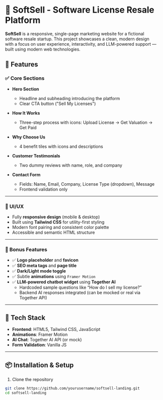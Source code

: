 # 🧾 SoftSell - Software License Resale Platform

**SoftSell** is a responsive, single-page marketing website for a fictional software resale startup. This project showcases a clean, modern design with a focus on user experience, interactivity, and LLM-powered support — built using modern web technologies.

## 🚀 Features

### ✅ Core Sections

- **Hero Section**
  - Headline and subheading introducing the platform
  - Clear CTA button ("Sell My Licenses")

- **How It Works**
  - Three-step process with icons: Upload License → Get Valuation → Get Paid

- **Why Choose Us**
  - 4 benefit tiles with icons and descriptions

- **Customer Testimonials**
  - Two dummy reviews with name, role, and company

- **Contact Form**
  - Fields: Name, Email, Company, License Type (dropdown), Message
  - Frontend validation only

---

### 🎨 UI/UX

- Fully **responsive design** (mobile & desktop)
- Built using **Tailwind CSS** for utility-first styling
- Modern font pairing and consistent color palette
- Accessible and semantic HTML structure

---

### 🌟 Bonus Features

- ✅ **Logo placeholder** and **favicon**
- ✅ **SEO meta tags** and **page title**
- ✅ **Dark/Light mode toggle**
- ✅ Subtle **animations** using `Framer Motion`
- ✅ **LLM-powered chatbot widget** using **Together AI**
  - Hardcoded sample questions like “How do I sell my license?”
  - Backend AI responses integrated (can be mocked or real via Together API)

---

## 🧠 Tech Stack

- **Frontend**: HTML5, Tailwind CSS, JavaScript
- **Animations**: Framer Motion
- **AI Chat**: Together AI API (or mock)
- **Form Validation**: Vanilla JS

---

## 📦 Installation & Setup

1. Clone the repository
```bash
git clone https://github.com/yourusername/softsell-landing.git
cd softsell-landing
